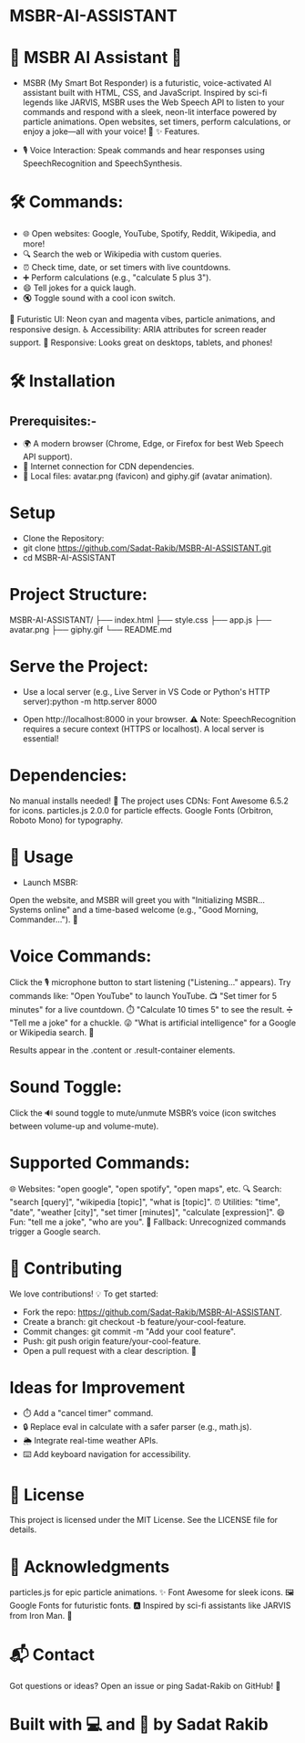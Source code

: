 # MSBR-AI-ASSISTANT

# 🚀 MSBR AI Assistant 🤖

- MSBR (My Smart Bot Responder) is a futuristic, voice-activated AI assistant built with HTML, CSS, and JavaScript. Inspired by sci-fi legends like JARVIS, MSBR uses the Web Speech API to listen to your commands and respond with a sleek, neon-lit interface powered by particle animations. Open websites, set timers, perform calculations, or enjoy a joke—all with your voice! 🌌
✨ Features.

- 🎙️ Voice Interaction: Speak commands and hear responses using SpeechRecognition and SpeechSynthesis.

# 🛠️ Commands:
- 🌐 Open websites: Google, YouTube, Spotify, Reddit, Wikipedia, and more!
- 🔍 Search the web or Wikipedia with custom queries.
- ⏰ Check time, date, or set timers with live countdowns.
- ➕ Perform calculations (e.g., "calculate 5 plus 3").
- 😄 Tell jokes for a quick laugh.
- 🔇 Toggle sound with a cool icon switch.

🎨 Futuristic UI: Neon cyan and magenta vibes, particle animations, and responsive design.
♿ Accessibility: ARIA attributes for screen reader support.
📱 Responsive: Looks great on desktops, tablets, and phones!

# 🛠️ Installation

## Prerequisites:-

- 🌍 A modern browser (Chrome, Edge, or Firefox for best Web Speech API support).
- 📶 Internet connection for CDN dependencies.
- 📂 Local files: avatar.png (favicon) and giphy.gif (avatar animation).

# Setup

- Clone the Repository:
- git clone https://github.com/Sadat-Rakib/MSBR-AI-ASSISTANT.git
- cd MSBR-AI-ASSISTANT

# Project Structure:
MSBR-AI-ASSISTANT/
├── index.html
├── style.css
├── app.js
├── avatar.png
├── giphy.gif
└── README.md


# Serve the Project:

- Use a local server (e.g., Live Server in VS Code or Python's HTTP server):python -m http.server 8000


- Open http://localhost:8000 in your browser.
⚠️ Note: SpeechRecognition requires a secure context (HTTPS or localhost). A local server is essential!


# Dependencies:

No manual installs needed! 🚀 The project uses CDNs:
Font Awesome 6.5.2 for icons.
particles.js 2.0.0 for particle effects.
Google Fonts (Orbitron, Roboto Mono) for typography.





# 🎤 Usage

- Launch MSBR:

Open the website, and MSBR will greet you with "Initializing MSBR... Systems online" and a time-based welcome (e.g., "Good Morning, Commander..."). 🌅


# Voice Commands:

Click the 🎙️ microphone button to start listening ("Listening..." appears).
Try commands like:
"Open YouTube" to launch YouTube. 📺
"Set timer for 5 minutes" for a live countdown. ⏱️
"Calculate 10 times 5" to see the result. ➗
"Tell me a joke" for a chuckle. 😜
"What is artificial intelligence" for a Google or Wikipedia search. 🔎


Results appear in the .content or .result-container elements.


# Sound Toggle:

Click the 🔊 sound toggle to mute/unmute MSBR’s voice (icon switches between volume-up and volume-mute).


# Supported Commands:

🌐 Websites: "open google", "open spotify", "open maps", etc.
🔍 Search: "search [query]", "wikipedia [topic]", "what is [topic]".
⏰ Utilities: "time", "date", "weather [city]", "set timer [minutes]", "calculate [expression]".
😄 Fun: "tell me a joke", "who are you".
🔗 Fallback: Unrecognized commands trigger a Google search.

# 🤝 Contributing
We love contributions! 💡 To get started:

- Fork the repo: https://github.com/Sadat-Rakib/MSBR-AI-ASSISTANT.
- Create a branch: git checkout -b feature/your-cool-feature.
- Commit changes: git commit -m "Add your cool feature".
- Push: git push origin feature/your-cool-feature.
- Open a pull request with a clear description. 📜

# Ideas for Improvement

- ⏱️ Add a "cancel timer" command.
- 🔒 Replace eval in calculate with a safer parser (e.g., math.js).
- 🌦️ Integrate real-time weather APIs.
- ⌨️ Add keyboard navigation for accessibility.

# 📜 License
This project is licensed under the MIT License. See the LICENSE file for details.

# 🙌 Acknowledgments

particles.js for epic particle animations. ✨
Font Awesome for sleek icons. 🖼️
Google Fonts for futuristic fonts. 🅰️
Inspired by sci-fi assistants like JARVIS from Iron Man. 🦸

# 📬 Contact
Got questions or ideas? Open an issue or ping Sadat-Rakib on GitHub! 📩

# Built with 💻 and 🚀 by Sadat Rakib
